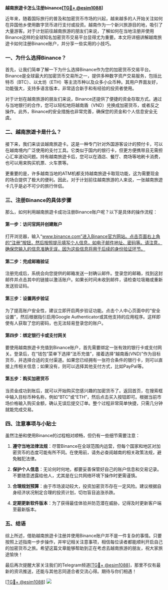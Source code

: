 **越南旅遊卡怎么注册binance[[TG💪+ @esim1088](https://t.me/s/esim1088)]**

近年来，随着国际旅行的普及和加密货币市场的兴起，越来越多的人开始关注如何在异国他乡使用数字货币进行支付或投资。越南作为一个新兴旅游目的地，吸引了大量游客。对于计划前往越南旅游的朋友们来说，了解如何在当地注册并使用Binance这样的全球知名加密货币交易平台显得尤为重要。本文将详细讲解越南旅遊卡如何注册Binance账户，并分享一些实用的小技巧。

### 一、为什么选择Binance？

首先，让我们简单了解一下为什么选择Binance作为您的加密货币交易平台。Binance是全球最大的加密货币交易所之一，提供多种数字资产交易服务，包括比特币（BTC）、以太坊（ETH）等主流币种以及众多小众币种。其用户界面友好，功能强大，支持多语言版本，非常适合新手和有经验的投资者使用。

对于计划在越南旅游的朋友们来说，Binance还提供了便捷的资金存取方式。通过与当地银行的合作，您可以轻松地将越南盾（VND）兑换成加密货币，或者反之操作。此外，Binance的安全措施也非常完善，确保您的资金和个人信息安全无虞。

### 二、越南旅遊卡是什么？

接下来，我们来谈谈越南旅遊卡。这是一种专门针对外国游客设计的预付卡，可以在越南境内广泛使用的支付工具。它类似于国内的银行卡，但更方便携带且无需担心汇率波动问题。持有越南旅遊卡后，您可以在酒店、餐厅、商场等地刷卡消费，也可以用来购买机票、火车票等。

更重要的是，许多越南当地的ATM机都支持越南旅遊卡取现功能，这为需要现金的场合提供了极大的便利。因此，对于计划前往越南旅游的人来说，一张越南旅遊卡几乎是必不可少的旅行伴侣。

### 三、注册Binance的具体步骤

那么，如何利用越南旅遊卡成功注册Binance账户呢？以下是具体的操作流程：

#### 第一步：访问官网并创建账户

打开浏览器，输入“www.binance.com”进入Binance官方网站。点击页面右上角的“注册”按钮，然后按照提示填写个人信息，如电子邮件地址、密码等。请注意，确保您输入的信息准确无误，因为这些信息将用于后续的身份验证环节。

#### 第二步：完成邮箱验证

注册完成后，系统会向您提供的邮箱发送一封确认邮件。登录您的邮箱，找到这封邮件并点击其中的链接以激活账户。如果长时间未收到邮件，请检查垃圾箱或重新发送验证码。

#### 第三步：设置两步验证

为了提高账户安全性，建议立即开启两步验证功能。点击个人中心页面中的“安全设置”，然后根据指引启用Google Authenticator或其他支持的应用程序。这样即使有人获取了您的密码，也无法轻易登录您的账户。

#### 第四步：绑定银行卡或支付网关

要使用越南旅遊卡充值到Binance账户，首先需要绑定一张有效的银行卡或支付网关。登录后，在“钱包”菜单下选择“法币充值”，接着选择“越南盾(VND)”作为目标货币，并选择合适的支付渠道。如果您已经拥有一张符合条件的银行卡，则可以直接上传相关信息；如果没有，则可以选择其他支付方式，比如PayPal等。

#### 第五步：购买加密货币

当资金成功到账后，就可以开始购买您感兴趣的加密货币了。返回首页，在搜索框中输入目标币种名称，例如“BTC”或“ETH”，然后点击买入按钮即可。根据当前市场价格输入购买金额，确认无误后提交订单。整个过程非常简单快捷，只需几分钟就能完成交易。

### 四、注意事项与小贴士

虽然注册和使用Binance的过程相对顺畅，但仍有一些细节需要注意：

1. **遵守当地法律法规**：尽管Binance在全球范围内运营，但每个国家和地区对加密货币的态度可能有所不同。在使用前，请务必查阅越南的相关政策法规，避免触犯法律。
   
2. **保护个人信息**：无论何时何地，都要妥善保管好自己的账户信息和交易记录。不要随意透露给他人，尤其是在公共网络环境下操作时更需谨慎。

3. **合理规划预算**：由于市场波动较大，投资加密货币存在一定风险。建议根据自身经济状况制定合理的投资计划，切勿盲目追涨杀跌。

4. **定期更新软件版本**：为了获得最佳体验并防范潜在威胁，记得及时更新客户端至最新版本。

### 五、结语

综上所述，借助越南旅遊卡注册并使用Binance账户并不是一件复杂的事情。只要按照上述指南一步步操作，并牢记相关注意事项，相信每位读者都能顺利开启自己的加密货币之旅。希望这篇文章能够帮助到正在考虑去越南旅游的朋友，祝大家旅途愉快！

最后再次提醒大家关注我们的Telegram频道[[TG💪+ @esim1088](https://t.me/s/esim1088)]，那里不仅有最新的资讯推送，还能与其他志同道合者交流心得。期待与你们相遇！

[[TG💪+ @esim1088](https://t.me/s/esim1088)] ![](https://i.postimg.cc/4NQfJmqS/Snipaste-2025-05-13-00-14-12.png)
